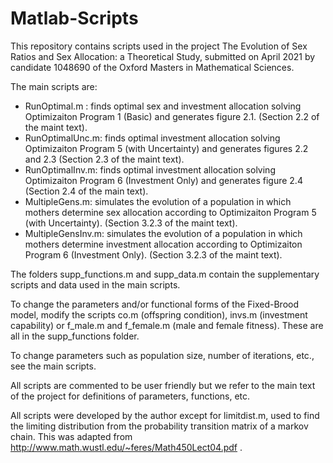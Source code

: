 # Matlab-Scripts

This repository contains scripts used in the project The Evolution of Sex Ratios and Sex Allocation: a
Theoretical Study, submitted on April 2021 by candidate 1048690 of the Oxford Masters in Mathematical Sciences.

The main scripts are:
 - RunOptimal.m : finds optimal sex and investment allocation solving Optimizaiton Program 1 (Basic) and generates figure 2.1. (Section 2.2 of the maint text).
 - RunOptimalUnc.m: finds optimal investment allocation solving Optimizaiton Program 5 (with Uncertainty) and generates figures 2.2 and
   2.3 (Section 2.3 of the maint text).
 - RunOptimalInv.m: finds optimal investment allocation solving Optimizaiton Program 6 (Investment Only) and generates figure 2.4 (Section 2.4 of the main text).
 - MultipleGens.m: simulates the evolution of a population in which mothers determine sex allocation according to Optimizaiton Program 5 (with Uncertainty). (Section 3.2.3 of the maint text).
 - MultipleGensInv.m: simulates the evolution of a population in which mothers determine investment allocation according to Optimizaiton Program 6 (Investment Only). (Section 3.2.3 of the maint text).

The folders supp_functions.m and supp_data.m contain the supplementary scripts and data used in the main scripts.

To change the parameters and/or functional forms of the Fixed-Brood model, modify the scripts co.m (offspring condition),
invs.m (investment capability) or f_male.m and f_female.m (male and female fitness). These are all in the supp_functions folder.

To change parameters such as population size, number of iterations, etc., see the main scripts.

All scripts are commented to be user friendly but we refer to the main text of the project for definitions of parameters, functions, etc. 

All scripts were developed by the author except for limitdist.m, used to find the limiting distribution from the 
probability transition matrix of a markov chain. This was adapted from http://www.math.wustl.edu/~feres/Math450Lect04.pdf .

